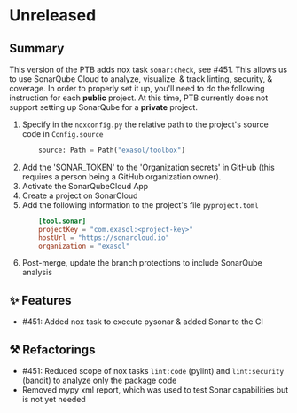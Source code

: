 # Unreleased

## Summary
This version of the PTB adds nox task `sonar:check`, see #451. This allows us to
use SonarQube Cloud to analyze, visualize, & track linting, security, & coverage. In
order to properly set it up, you'll need to do the following instruction for each **public** project.
At this time, PTB currently does not support setting up SonarQube for a **private** project.

1. Specify in the `noxconfig.py` the relative path to the project's source code in `Config.source`
    ```python
        source: Path = Path("exasol/toolbox")
    ```
2. Add the 'SONAR_TOKEN' to the 'Organization secrets' in GitHub (this requires a person being a GitHub organization owner).
3. Activate the SonarQubeCloud App
4. Create a project on SonarCloud
5. Add the following information to the project's file `pyproject.toml`
    ```toml
        [tool.sonar]
        projectKey = "com.exasol:<project-key>"
        hostUrl = "https://sonarcloud.io"
        organization = "exasol"
    ```
6. Post-merge, update the branch protections to include SonarQube analysis

## ✨ Features
* #451: Added nox task to execute pysonar & added Sonar to the CI

## ⚒️ Refactorings
* #451: Reduced scope of nox tasks `lint:code` (pylint) and `lint:security` (bandit) to analyze only the package code
* Removed mypy xml report, which was used to test Sonar capabilities but is not yet needed